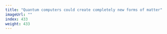 ```yaml
---
title: "Quantum computers could create completely new forms of matter"
imageUrl: ""
index: 433
weight: 433
---
```

